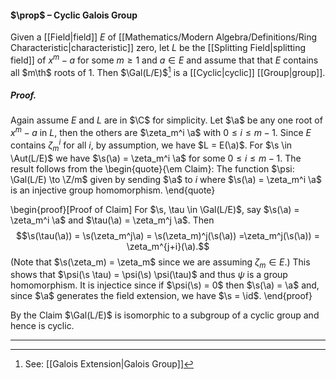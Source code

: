 #### $\prop$ – Cyclic Galois Group
Given a [[Field|field]] $E$ of [[Mathematics/Modern Algebra/Definitions/Ring Characteristic|characteristic]] zero, let $L$ be the [[Splitting Field|splitting field]] of $x^m - a$ for some $m \geq 1$ and $a \in E$ and assume that that $E$ contains all $m\th$ roots of $1$. Then $\Gal(L/E)$[^1] is a [[Cyclic|cyclic]] [[Group|group]].

##### *Proof.*
Again assume $E$ and $L$ are in $\C$ for simplicity. Let $\a$ be any one root of $x^m - a$ in $L$, then the others are $\zeta_m^i \a$ with $0 \leq i \leq m-1$. Since $E$ contains $\zeta_m^i$ for all $i$, by assumption, we have $L = E(\a)$. For $\s \in \Aut(L/E)$ we have $\s(\a) = \zeta_m^i \a$ for some $0 \leq i \leq m-1$. The result follows from the
\begin{quote}{\em Claim}:
The function $\psi: \Gal(L/E) \to \Z/m$ given by sending $\a$ to $i$ where $\s(\a) = \zeta_m^i \a$ is an injective group homomorphism.
\end{quote}

\begin{proof}[Proof of Claim]
For $\s, \tau \in \Gal(L/E)$, say $\s(\a) = \zeta_m^i \a$ and $\tau(\a) = \zeta_m^j \a$. Then $$\s(\tau(\a)) = \s(\zeta_m^j\a) = \s(\zeta_m)^j(\s(\a)) =\zeta_m^j(\s(\a)) =
\zeta_m^{j+i}(\a).$$(Note that $\s(\zeta_m) = \zeta_m$ since we are assuming $\zeta_m \in E$.) This shows that $\psi(\s \tau) = \psi(\s) \psi(\tau)$ and thus $\psi$ is a group homomorphism. It is injectice since if $\psi(\s) = 0$ then $\s(\a) = \a$ and, since $\a$ generates the field extension, we have $\s = \id$.
\end{proof}

By the Claim $\Gal(L/E)$ is isomorphic to a subgroup of a cyclic group and hence is cyclic. 
***

[^1]: See: [[Galois Extension|Galois Group]]